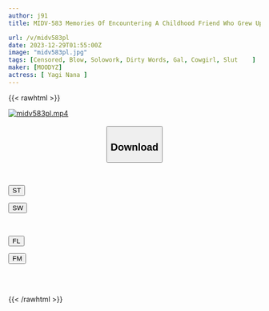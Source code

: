 ```yaml
---
author: j91
title: MIDV-583 Memories Of Encountering A Childhood Friend Who Grew Up To Be A Famous Bimbo Gal In Her Hometown And Having Him Cum 12 Times In 3 Days And 3 Nights Nana Yagi

url: /v/midv583pl
date: 2023-12-29T01:55:00Z
image: "midv583pl.jpg"
tags: [Censored, Blow, Solowork, Dirty Words, Gal, Cowgirl, Slut	]
maker: [MOODYZ]
actress: [ Yagi Nana ]
---
```



{{< rawhtml >}}

<div class="video" data-videoid="Xq228jdG99tDOrv">
    <a href="javascript:;">
        <img src="/v/midv583pl/midv583pl.jpg" width="WIDTH" height="HEIGHT" alt="midv583pl.mp4" loading="lazy">
    </a>
</div>

<script type="text/javascript" src="https://j91.asia/asset/on-demand-st.js"></script>

<br>
  <link rel="stylesheet" href="https://j91.asia/asset/bs5.css">
  
  <center>
  <button class="btn btn-primary" type="button" data-bs-toggle="collapse" data-bs-target=".multi-collapse" aria-expanded="false" aria-controls="multiCollapseExample1 multiCollapseExample2"><h2>Download</h2></button></center>
</p>
<div class="row">
  <div class="col">
    <div class="collapse multi-collapse" id="multiCollapseExample1">
      <div class="card card-body">
	      	      <br>
<div class="buttons">  
<p><a href="https://streamtape.to/v/Xq228jdG99tDOrv" target="_blank"><button class="btn-hover color-3"><i class="fa fa-download"></i> ST</button></a></p>
<p><a href="https://flaswish.com/7v4f0sdhkbz0" target="_blank"><button class="btn-hover color-2"><i class="fa fa-download"></i> SW</button></a></p></div>
    </div>
  </div>
</div>
  <div class="col">
    <div class="collapse multi-collapse" id="multiCollapseExample2">
      <div class="card card-body">
	      <br>
<div class="buttons">
<p><a href="javascript:;" target="_blank"><button class="btn-hover color-9"><i class="fa fa-download"></i> FL</button></a></p>
<p><a href="javascript:;" target="_blank"><button class="btn-hover color-8"><i class="fa fa-download"></i> FM</button></a></p></div>
<br><br>
      </div>
    </div>
  </div>
</div>

{{< /rawhtml >}}